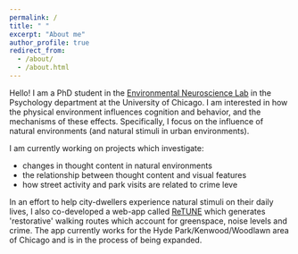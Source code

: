 ```yaml
---
permalink: /
title: " "
excerpt: "About me"
author_profile: true
redirect_from: 
  - /about/
  - /about.html
---
```


Hello! I am a PhD student in the [Environmental Neuroscience Lab](https://voices.uchicago.edu/bermanlab/) in the Psychology department at the University of Chicago. I am interested in how the physical environment influences cognition and behavior, and the mechanisms of these effects. Specifically, I focus on the influence of natural environments (and natural stimuli in urban environments). 


I am currently working on projects which investigate:
- changes in thought content in natural environments
- the relationship between thought content and visual features 
- how street activity and park visits are related to crime leve

In an effort to help city-dwellers experience natural stimuli on their daily lives, I also co-developed a web-app called [ReTUNE](https://retune-56d2e.firebaseapp.com/) which generates 'restorative' walking routes which account for greenspace, noise levels and crime. The app currently works for the Hyde Park/Kenwood/Woodlawn area of Chicago and is in the process of being expanded.
